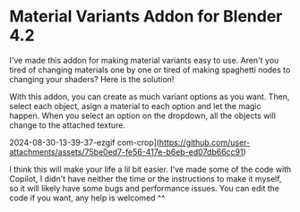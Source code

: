 # Material Variants Addon for Blender 4.2
I've made this addon for making material variants easy to use. Aren't you tired of changing materials one by one or tired of making spaghetti nodes to changing your shaders? Here is the solution!

With this addon, you can create as much variant options as you want. Then, select each object, asign a material to each option and let the magic happen. When you select an option on the dropdown, all the objects will change to the attached texture.

2024-08-30-13-39-37-ezgif com-crop](https://github.com/user-attachments/assets/75be0ed7-fe56-417e-b6eb-ed07db66cc91)

I think this will make your life a lil bit easier. I've made some of the code with Copilot, I didn't have neither the time or the instructions to make it myself, so it will likely have some bugs and performance issues. You can edit the code if you want, any help is welcomed ^^ 
